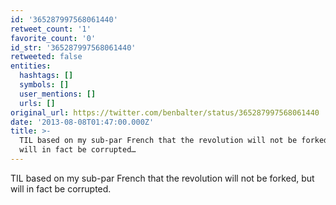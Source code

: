 ```yaml
---
id: '365287997568061440'
retweet_count: '1'
favorite_count: '0'
id_str: '365287997568061440'
retweeted: false
entities:
  hashtags: []
  symbols: []
  user_mentions: []
  urls: []
original_url: https://twitter.com/benbalter/status/365287997568061440
date: '2013-08-08T01:47:00.000Z'
title: >-
  TIL based on my sub-par French that the revolution will not be forked, but
  will in fact be corrupted…
---
```


TIL based on my sub-par French that the revolution will not be forked, but will in fact be corrupted.